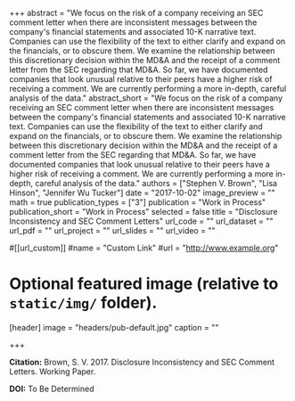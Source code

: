 +++
abstract = "We focus on the risk of a company receiving an SEC comment letter when there are inconsistent messages between the company's financial statements and associated 10-K narrative text. Companies can use the flexibility of the text to either clarify and expand on the financials, or to obscure them. We examine the relationship between this discretionary decision within the MD&A and the receipt of a comment letter from the SEC regarding that MD&A. So far, we have documented companies that look unusual relative to their peers have a higher risk of receiving a comment. We are currently performing a more in-depth, careful analysis of the data."
abstract_short = "We focus on the risk of a company receiving an SEC comment letter when there are inconsistent messages between the company's financial statements and associated 10-K narrative text. Companies can use the flexibility of the text to either clarify and expand on the financials, or to obscure them. We examine the relationship between this discretionary decision within the MD&A and the receipt of a comment letter from the SEC regarding that MD&A. So far, we have documented companies that look unusual relative to their peers have a higher risk of receiving a comment. We are currently performing a more in-depth, careful analysis of the data."
authors = ["Stephen V. Brown", "Lisa Hinson", "Jennifer Wu Tucker"]
date = "2017-10-02"
image_preview = ""
math = true
publication_types = ["3"]
publication = "Work in Process"
publication_short = "Work in Process"
selected = false
title = "Disclosure Inconsistency and SEC Comment Letters"
url_code = ""
url_dataset = ""
url_pdf = ""
url_project = ""
url_slides = ""
url_video = ""

#[[url_custom]]
#name = "Custom Link"
#url = "http://www.example.org"

# Optional featured image (relative to `static/img/` folder).
[header]
image = "headers/pub-default.jpg"
caption = ""

+++

**Citation:** Brown, S. V. 2017. Disclosure Inconsistency and SEC Comment Letters. Working Paper.

**DOI:** To Be Determined
